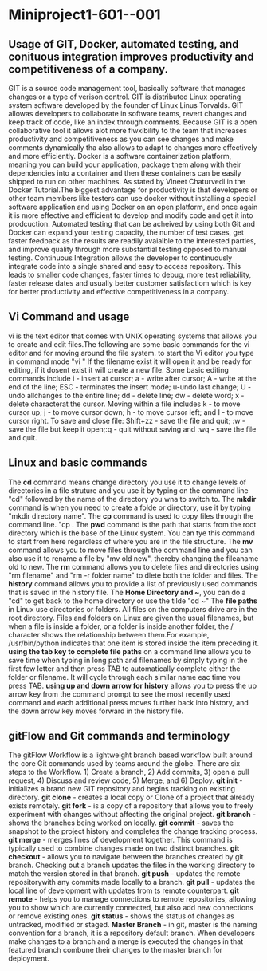 # Miniproject1-601--001
## Usage of GIT, Docker, automated testing, and conituous integration improves productivity and competitiveness of a company.
GIT is a source code management tool, basically software that manages changes or a type of verison control. GIT is distributed Linux operating system software developed by the founder of Linux Linus Torvalds. GIT allowas developers to collaborate in software teams, revert changes and keep track of code, like an index through comments. Because GIT is a open collaborative tool it allows alot more flwxibility to the team that increases productivity and competitiveness as you can see changes and make comments dynamically tha also allows to adapt to changes more effectively and more efficiently.
Docker is a software containerization platform, meaning you can build your application, package them along with their dependencies into a container and then these containers can be easily shipped to run on other machines. As stated by Vineet Chaturvedi in the Docker Tutorial.The biggest advantage for productivity is that developers or other team members like testers can use docker without installing a special software application and using Docker on an open platform, and once again it is more effective and efficient to develop and modify code and get it into prodcuction.
Automated testing that can be acheived by using both Git and Docker can expand your testing capacity, the number of test cases, get faster feedback as the results are readily avaialble to the interested parties, and improve quality through more substantial testing opposed to manual testing.
Continuous Integration allows the developer to continuously integrate code into a single shared and easy to access repository. This leads to smaller code changes, faster times to debug, more test reliability, faster release dates and usually better customer satisfactiom which is key for better productivity and effective competitiveness in a company.
## Vi Command and usage
vi is the text editor that comes with UNIX operating systems that allows you to create and edit files.The following are some basic commands for the vi editor and for moving around the file system.
to start the Vi editor you type in command mode "vi <filename>" If the filename exist it will open it and be ready for editing, if it dosent exist it will create a new file. Some basic editing commands include i - insert at cursor; a - write after cursor; A - write at the end of the line; ESC - terminates the insert mode; u-undo last change; U - undo allchanges to the entire line; dd - delete line; dw - delete word; x - delete characterat the cursor. Moving within a file includes k - to move cursor up; j - to move cursor down; h - to move cursor left; and l - to move cursor right. To save and close file: Shift+zz - save the file and quit; :w - save the file but keep it open;:q - quit without saving and :wq - save the file and quit.
## Linux and basic commands
The **cd** command means change directory you use it to change levels of directories in a file struture and you use it by typing on the command line "cd" followed by the name of the directory you wna to switch to.
The **mkdir** command is when you need to create a folde or directory, use it by typing "mkdir directory name".
The **cp** command is used to copy files through the command line. "cp <location of the file to be copied> <where to copy>.
The **pwd** command is the path that starts from the root directory which is the base of the Linux system. You can tye this command to start from here regardless of where you are in the file structure.
The **mv** command allows you to move files through the command line and you can also use it to rename a file by "mv old new", thereby changing the fileaname old to new.
The **rm** command allows you to delete files and directories using "rm filename" and "rm -r folder name" to dlete both the folder and files.
The **history** command allows you to provide a list of previously used commands that is saved in the history file.
The **Home Directory and ~**, you can do a "cd" to get back to the home directory or use the tilde "cd ~"
The **file paths** in Linux use directories or folders. All files on the computers drive are in the root directory. Files and folders on Linux are given the usual filenames, but when a file is inside a folder, or a folder is inside another folder, the / character shows the relationship between them.For example, /usr/bin/python indicates that one item is stored inside the item preceding it.
**using the tab key to complete file paths** on a command line allows you to save time when typing in long path and filenames by simply typing in the first few letter and then press TAB to automatically complete either the folder or filename. It will cycle through each similar name eac time you press TAB.
**using up and down arrow for history** allows you to press the up arrow key from the command prompt to see the most recently used command and each additional press moves further back into history, and the down arrow key moves forward in the history file.
## gitFlow and Git commands and terminology
The gitFlow Workflow is a lightweight branch based workflow built around the core Git commands used by teams around the globe. There are six steps to the Workflow. 1) Create a branch, 2) Add commits, 3) open a pull request, 4) Discuss and review code, 5) Merge, and 6) Deploy.
**git init** - initializes a brand new GIT repository and begins tracking on existing directory.
**git clone** - creates a local copy or Clone of a project that already exists remotely. 
**git fork** - is a copy of a repository that allows you to freely experiment with changes without affecting the original project.
**git branch** - shows the branches being worked on locally.
**git commit** - saves the snapshot to the project history and completes the change tracking process.
**git merge** - merges lines of development together. This command is typically used to combine changes made on two distinct branches.
**git checkout** - allows you to navigate between the branches created by git branch. Checking out a branch updates the files in the working directory to match the version stored in that branch.
**git push** - updates the remote repositorywith any commits made locally to a branch.
**git pull** - updates the local line of development with updates from ts remote counterpart.
**git remote** - helps you to manage connections to remote repositories, allowing you to show which are currently connected, but also add new connections or remove existing ones.
**git status** - shows the status of changes as untracked, modified or staged.
**Master Branch** - in git, master is the naming convention for a branch, it is a repository default branch. When developers make changes to a branch and a merge is executed the changes in that featured branch combune their changes to the master branch for deployment.

